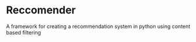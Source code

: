 # Reccomender
A framework for creating a recommendation system in python using content based filtering
